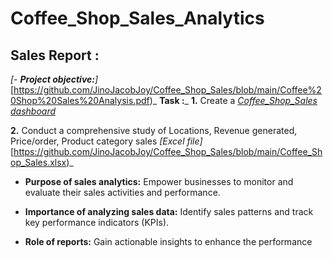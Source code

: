 # Coffee_Shop_Sales_Analytics
## Sales Report :
_[- **Project objective:**]_[https://github.com/JinoJacobJoy/Coffee_Shop_Sales/blob/main/Coffee%20Shop%20Sales%20Analysis.pdf)_
 **Task :**_
   **1.** Create a _[Coffee_Shop_Sales dashboard](https://github.com/JinoJacobJoy/Coffee_Shop_Sales/blob/main/Coffee_Sales_Dashboard.png)_ 

   **2.** Conduct a comprehensive study of Locations, Revenue generated, Price/order, Product category sales _[Excel file]_[https://github.com/JinoJacobJoy/Coffee_Shop_Sales/blob/main/Coffee_Shop_Sales.xlsx)_

- **Purpose of sales analytics:** Empower businesses to monitor and evaluate their sales activities and performance.

- **Importance of analyzing sales data:** Identify sales patterns and track key performance indicators (KPIs).

- **Role of reports:** Gain actionable insights to enhance the performance
